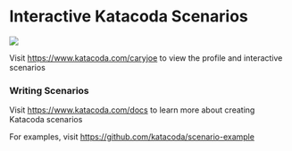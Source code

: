 # Interactive Katacoda Scenarios

[![](http://shields.katacoda.com/katacoda/caryjoe/count.svg)](https://www.katacoda.com/caryjoe "Get your profile on Katacoda.com")

Visit https://www.katacoda.com/caryjoe to view the profile and interactive scenarios

### Writing Scenarios
Visit https://www.katacoda.com/docs to learn more about creating Katacoda scenarios

For examples, visit https://github.com/katacoda/scenario-example
